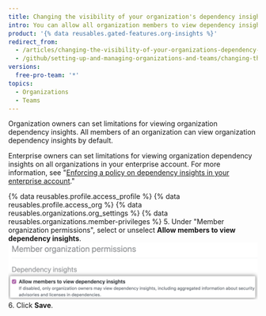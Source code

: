 ```yaml
---
title: Changing the visibility of your organization's dependency insights
intro: You can allow all organization members to view dependency insights for your organization or limit viewing to organization owners.
product: '{% data reusables.gated-features.org-insights %}'
redirect_from:
  - /articles/changing-the-visibility-of-your-organizations-dependency-insights
  - /github/setting-up-and-managing-organizations-and-teams/changing-the-visibility-of-your-organizations-dependency-insights
versions:
  free-pro-team: '*'
topics:
  - Organizations
  - Teams
---
```


Organization owners can set limitations for viewing organization dependency insights. All members of an organization can view organization dependency insights by default.

Enterprise owners can set limitations for viewing organization dependency insights on all organizations in your enterprise account. For more information, see "[Enforcing a policy on dependency insights in your enterprise account](/articles/enforcing-a-policy-on-dependency-insights-in-your-enterprise-account)."

{% data reusables.profile.access_profile %}
{% data reusables.profile.access_org %}
{% data reusables.organizations.org_settings %}
{% data reusables.organizations.member-privileges %}
5. Under "Member organization permissions", select or unselect **Allow members to view dependency insights**. ![Checkbox to allow members to view insights](/assets/images/help/organizations/allow-members-to-view-insights.png)
6. Click **Save**.

